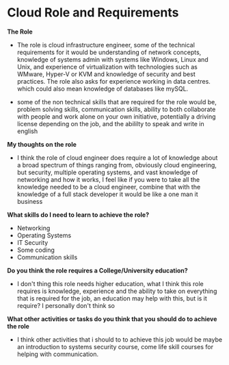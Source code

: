 # Cloud Role and Requirements

**The Role**

- The role is cloud infrastructure engineer, some of the technical requirements for it would be understanding of network concepts, knowledge of systems admin with systems like Windows, Linux and Unix, and experience of virtualization with technologies such as WMware, Hyper-V or KVM and knowledge of security and best practices. The role also asks for experience working in data centres. which could also mean knowledge of databases like mySQL.

- some of the non technical skills that are required for the role would be, problem solving skills, communication skills, ability to both collaborate with people and work alone on your own initiative, potentially a driving license depending on the job, and the abililty to speak and write in english

**My thoughts on the role**

- I think the role of cloud engineer does require a lot of knowledge about a broad spectrum of things ranging from, obviously cloud engineering, but security, multiple operating systems, and vast knowledge of networking and how it works, I feel like if you were to take all the knowledge needed to be a cloud engineer, combine that with the knowledge of a full stack developer it would be like a one man it business

**What skills do I need to learn to achieve the role?**

- Networking
- Operating Systems
- IT Security
- Some coding
- Communication skills

**Do you think the role requires a College/University education?**

- I don't thing this role needs higher education, what I think this role requires is knowledge, experience and the ability to take on everything that is required for the job, an education may help with this, but is it require? I personally don't think so

**What other activities or tasks do you think that you should do to achieve the role**

- I think other activities that i should to to achieve this job would be maybe an introduction to systems security course, come life skill courses for helping with communication.
